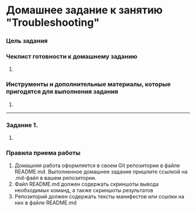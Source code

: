 # Домашнее задание к занятию "Troubleshooting"

### Цель задания



### Чеклист готовности к домашнему заданию

1. 

### Инструменты и дополнительные материалы, которые пригодятся для выполнения задания

1.

-----

### Задание 1. 

1.

### Правила приема работы

1. Домашняя работа оформляется в своем Git репозитории в файле README.md. Выполненное домашнее задание пришлите ссылкой на .md-файл в вашем репозитории.
2. Файл README.md должен содержать скриншоты вывода необходимых команд, а также скриншоты результатов
3. Репозиторий должен содержать тексты манифестов или ссылки на них в файле README.md


